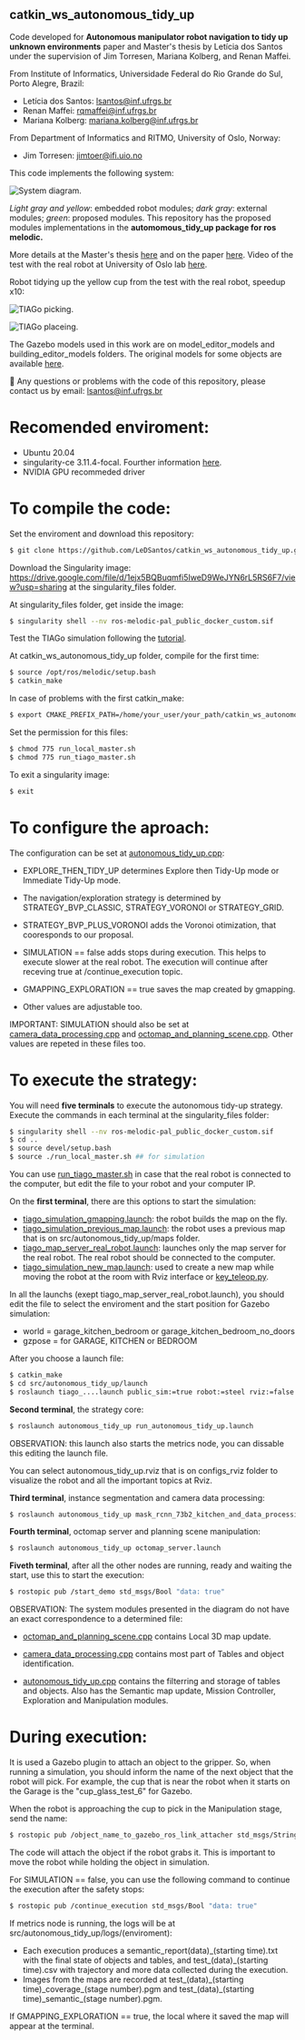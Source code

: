 ## catkin_ws_autonomous_tidy_up

Code developed for **Autonomous manipulator robot navigation to tidy up unknown environments** paper and Master's thesis by Letícia dos Santos under the supervision of Jim Torresen, Mariana Kolberg, and Renan Maffei.

From Institute of Informatics, Universidade Federal do Rio Grande do Sul, Porto Alegre, Brazil:
- Letícia dos Santos: lsantos@inf.ufrgs.br
- Renan Maffei: rqmaffei@inf.ufrgs.br
- Mariana Kolberg: mariana.kolberg@inf.ufrgs.br

From Department of Informatics and RITMO, University of Oslo, Norway:
- Jim Torresen: jimtoer@ifi.uio.no

This code implements the following system:

![System diagram.](images/system_diag.png)

*Light gray and yellow*: embedded robot modules; *dark gray*: external modules; *green*: proposed modules. This repository has the proposed modules implementations in the **automomous_tidy_up package for ros melodic.**

More details at the Master's thesis [here]() and on the paper [here](). Video of the test with the real robot at University of Oslo lab [here](https://www.youtube.com/playlist?list=PL93mJkxVSzyQpZxOhE7NLlZv27-3-pwFS).

Robot tidying up the yellow cup from the test with the real robot, speedup x10:

![TIAGo picking.](images/tiago_picking.gif)

![TIAGo placeing.](images/tiago_placing.gif)

The Gazebo models used in this work are on model_editor_models and building_editor_models folders. The original models for some objects are available [here](https://fuel.gazebosim.org/1.0/LeDSantos/fuel/collections/Autonomous%20manipulator%20robot%20navigation%20to%20tidy%20up%20unknown%20environments%20-%20public%20objects).

🤖 Any questions or problems with the code of this repository, please contact us by email: lsantos@inf.ufrgs.br

# Recomended enviroment:

- Ubuntu 20.04
- singularity-ce 3.11.4-focal. Fourther information [here](singularity_files/READEME.md).
- NVIDIA GPU recommeded driver

# To compile the code:

Set the enviroment and download this repository:

```sh
$ git clone https://github.com/LeDSantos/catkin_ws_autonomous_tidy_up.git
```

Download the Singularity image: https://drive.google.com/file/d/1ejx5BQBuqmfi5IweD9WeJYN6rL5RS6F7/view?usp=sharing at the singularity_files folder. 

At singularity_files folder, get inside the image:

``` sh
$ singularity shell --nv ros-melodic-pal_public_docker_custom.sif
```

Test the TIAGo simulation following the [tutorial](https://wiki.ros.org/Robots/TIAGo/Tutorials/Installation/Testing_simulation).

At catkin_ws_autonomous_tidy_up folder, compile for the first time:

``` sh
$ source /opt/ros/melodic/setup.bash
$ catkin_make
```

In case of problems with the first catkin_make:
```sh
$ export CMAKE_PREFIX_PATH=/home/your_user/your_path/catkin_ws_autonomous_tidy_up/devel:/tiago_public_ws/devel:/opt/ros/melodic
```

Set the permission for this files:

``` sh
$ chmod 775 run_local_master.sh
$ chmod 775 run_tiago_master.sh
```

To exit a singularity image:

``` sh
$ exit
```

# To configure the aproach:

The configuration can be set at [autonomous_tidy_up.cpp](src/autonomous_tidy_up/src/autonomous_tidy_up.cpp):

- EXPLORE_THEN_TIDY_UP determines Explore then Tidy-Up mode or Immediate Tidy-Up mode.

- The navigation/exploration strategy is determined by STRATEGY_BVP_CLASSIC, STRATEGY_VORONOI or STRATEGY_GRID.

 - STRATEGY_BVP_PLUS_VORONOI adds the Voronoi otimization, that cooresponds to our proposal.

- SIMULATION == false adds stops during execution. This helps to execute slower at the real robot. The execution will continue after receving true at /continue_execution topic.

- GMAPPING_EXPLORATION == true saves the map created by gmapping.

- Other values are adjustable too.

IMPORTANT: SIMULATION should also be set at [camera_data_processing.cpp](src/autonomous_tidy_up/src/camera_data_processing.cpp) and [octomap_and_planning_scene.cpp](src/autonomous_tidy_up/src/octomap_and_planning_scene.cpp). Other values are repeted in these files too.

# To execute the strategy:

You will need **five terminals** to execute the autonomous tidy-up strategy. Execute the commands in each terminal at the singularity_files folder:
``` sh
$ singularity shell --nv ros-melodic-pal_public_docker_custom.sif
$ cd ..
$ source devel/setup.bash
$ source ./run_local_master.sh ## for simulation
```

You can use [run_tiago_master.sh](run_tiago_master.sh) in case that the real robot is connected to the computer, but edit the file to your robot and your computer IP.

On the **first terminal**, there are this options to start the simulation:

- [tiago_simulation_gmapping.launch](src/autonomous_tidy_up/launch/tiago_simulation_gmapping.launch): the robot builds the map on the fly.
- [tiago_simulation_previous_map.launch](src/autonomous_tidy_up/launch/tiago_simulation_previous_map.launch): the robot uses a previous map that is on src/autonomous_tidy_up/maps folder.
- [tiago_map_server_real_robot.launch](src/autonomous_tidy_up/launch/tiago_map_server_real_robot.launch): launches only the map server for the real robot. The real robot should be connected to the computer.
- [tiago_simulation_new_map.launch](src/autonomous_tidy_up/launch/tiago_simulation_new_map.launch): used to create a new map while moving the robot at the room with Rviz interface or [key_teleop.py](http://wiki.ros.org/Robots/TIAGo/Tutorials/motions/key_teleop#Running_key_teleop).

In all the launchs (exept tiago_map_server_real_robot.launch), you should edit the file to select the enviroment and the start position for Gazebo simulation:

- world = garage_kitchen_bedroom or garage_kitchen_bedroom_no_doors
- gzpose = for GARAGE, KITCHEN or BEDROOM

After you choose a launch file:
``` sh
$ catkin_make
$ cd src/autonomous_tidy_up/launch
$ roslaunch tiago_....launch public_sim:=true robot:=steel rviz:=false
```

**Second terminal**, the strategy core:
``` sh
$ roslaunch autonomous_tidy_up run_autonomous_tidy_up.launch
```

OBSERVATION: this launch also starts the metrics node, you can dissable this editing the launch file.

You can select autonomous_tidy_up.rviz that is on configs_rviz folder to visualize the robot and all the important topics at Rviz.

**Third terminal**, instance segmentation and camera data processing:
``` sh
$ roslaunch autonomous_tidy_up mask_rcnn_73b2_kitchen_and_data_processing.launch
```

**Fourth terminal**, octomap server and planning scene manipulation:
``` sh
$ roslaunch autonomous_tidy_up octomap_server.launch
```

**Fiveth terminal**, after all the other nodes are running, ready and waiting the start, use this to start the execution:
``` sh
$ rostopic pub /start_demo std_msgs/Bool "data: true"
```

OBSERVATION: The system modules presented in the diagram do not have an exact correspondence to a determined file:

- [octomap_and_planning_scene.cpp](src/autonomous_tidy_up/src/octomap_and_planning_scene.cpp) contains Local 3D map update. 

- [camera_data_processing.cpp](src/autonomous_tidy_up/src/camera_data_processing.cpp) contains most part of Tables and object identification.

- [autonomous_tidy_up.cpp](src/autonomous_tidy_up/src/autonomous_tidy_up.cpp) contains the filterring and storage of tables and objects. Also has the Semantic map update, Mission Controller, Exploration and Manipulation modules.

# During execution:

It is used a Gazebo plugin to attach an object to the gripper. So, when running a simulation, you should inform the name of the next object that the robot will pick. For example, the cup that is near the robot when it starts on the Garage is the "cup_glass_test_6" for Gazebo.

When the robot is approaching the cup to pick in the Manipulation stage, send the name:
```sh
$ rostopic pub /object_name_to_gazebo_ros_link_attacher std_msgs/String "data: 'cup_glass_test_6'"
```

The code will attach the object if the robot grabs it. This is important to move the robot while holding the object in simulation.

For SIMULATION == false, you can use the following command to continue the execution after the safety stops:
```sh
$ rostopic pub /continue_execution std_msgs/Bool "data: true"
```

If metrics node is running, the logs will be at src/autonomous_tidy_up/logs/(enviroment):
- Each execution produces a semantic_report(data)\_(starting time).txt with the final state of objects and tables, and test_(data)\_(starting time).csv with trajectory and more data collected during the execution.
- Images from the maps are recorded at test_(data)\_(starting time)\_coverage_(stage number).pgm and test_(data)\_(starting time)\_semantic_(stage number).pgm.

If GMAPPING_EXPLORATION == true, the local where it saved the map will appear at the terminal.